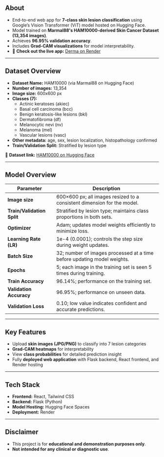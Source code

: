 
## **About**
- End-to-end web app for **7-class skin lesion classification** using Google’s Vision Transformer (ViT) model hosted on Hugging Face.  
- Model trained on **Marmal88's HAM10000-derived Skin Cancer Dataset (13,354 images)**.  
- Achieves **96.95% validation accuracy**.  
- Includes **Grad-CAM visualizations** for model interpretability.  
- 🔗 **Check out the live app:** [Derma on Render](https://derma-ui.onrender.com/)

---

## **Dataset Overview**
- **Dataset Name:** HAM10000 (via Marmal88 on Hugging Face)  
- **Number of images:** 13,354  
- **Image size:** 600x600 px  
- **Classes (7):**  
  - Actinic keratoses (akiec)  
  - Basal cell carcinoma (bcc)  
  - Benign keratosis-like lesions (bkl)  
  - Dermatofibroma (df)  
  - Melanocytic nevi (nv)  
  - Melanoma (mel)  
  - Vascular lesions (vasc)  
- **Other metadata:** age, sex, lesion localization, histopathology confirmed  
- **Train/Validation Split:** Stratified by lesion type  

🔗 **Dataset link:** [HAM10000 on Hugging Face](https://huggingface.co/datasets/marmal88/skin_cancer)

---

## **Model Overview**

| Parameter                     | Description                                                                 |
|-------------------------------|-----------------------------------------------------------------------------|
| **Image size**                 | 600×600 px; all images resized to a consistent dimension for the model.    |
| **Train/Validation Split**     | Stratified by lesion type; maintains class proportions in both sets.       |
| **Optimizer**                  | Adam; updates model weights efficiently to minimize loss.                  |
| **Learning Rate (LR)**         | 1e-4 (0.0001); controls the step size during weight updates.               |
| **Batch Size**                 | 32; number of images processed at a time before updating model weights.    |
| **Epochs**                     | 5; each image in the training set is seen 5 times during training.         |
| **Train Accuracy**             | 96.14%; performance on the training set.                                   |
| **Validation Accuracy**        | 96.95%; performance on unseen data.                                        |
| **Validation Loss**            | 0.10; low value indicates confident and accurate predictions.              |


---

## **Key Features**
- Upload **skin images (JPG/PNG)** to classify into 7 lesion categories  
- **Grad-CAM heatmaps** for interpretability  
- View **class probabilities** for detailed prediction insight  
- Fully **deployed web application** with Flask backend, React frontend, and Render hosting  

---

## **Tech Stack**
- **Frontend:** React, Tailwind CSS  
- **Backend:** Flask (Python)  
- **Model Hosting:** Hugging Face Spaces  
- **Deployment:** Render  

---

## **Disclaimer**
- This project is for **educational and demonstration purposes only**.  
- **Not intended for any clinical or diagnostic use**.
